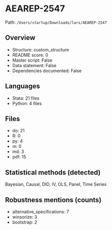 # AEAREP-2547

Path: `/Users/startup/Downloads/lars/AEAREP-2547`

## Overview
- Structure: custom_structure
- README score: 0
- Master script: False
- Data statement: False
- Dependencies documented: False

## Languages
- Stata: 21 files
- Python: 4 files

## Files
- do: 21
- R: 0
- py: 4
- m: 0
- md: 3
- pdf: 15

## Statistical methods (detected)
Bayesian, Causal, DID, IV, OLS, Panel, Time Series

## Robustness mentions (counts)
- alternative_specifications: 7
- winsorize: 3
- bootstrap: 2